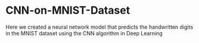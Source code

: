 # CNN-on-MNIST-Dataset
Here we created a neural network model that predicts the handwritten digits in the MNIST dataset using the CNN algorithm in Deep Learning 
